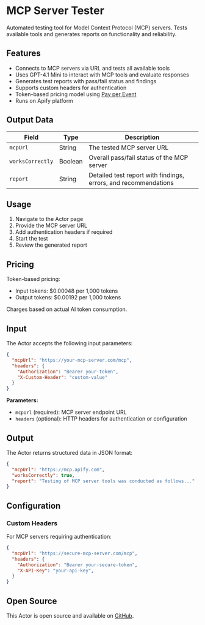 # MCP Server Tester

Automated testing tool for Model Context Protocol (MCP) servers. Tests available tools and generates reports on functionality and reliability.

## Features

- Connects to MCP servers via URL and tests all available tools
- Uses GPT-4.1 Mini to interact with MCP tools and evaluate responses
- Generates test reports with pass/fail status and findings
- Supports custom headers for authentication
- Token-based pricing model using [Pay per Event](https://docs.apify.com/sdk/js/docs/guides/pay-per-event)
- Runs on Apify platform

## Output Data

| Field | Type | Description |
|-------|------|-------------|
| `mcpUrl` | String | The tested MCP server URL |
| `worksCorrectly` | Boolean | Overall pass/fail status of the MCP server |
| `report` | String | Detailed test report with findings, errors, and recommendations |

## Usage

1. Navigate to the Actor page
2. Provide the MCP server URL
3. Add authentication headers if required
4. Start the test
5. Review the generated report

## Pricing

Token-based pricing:

- Input tokens: $0.00048 per 1,000 tokens
- Output tokens: $0.00192 per 1,000 tokens

Charges based on actual AI token consumption.

## Input

The Actor accepts the following input parameters:

```json
{
  "mcpUrl": "https://your-mcp-server.com/mcp",
  "headers": {
    "Authorization": "Bearer your-token",
    "X-Custom-Header": "custom-value"
  }
}
```

**Parameters:**
- `mcpUrl` (required): MCP server endpoint URL
- `headers` (optional): HTTP headers for authentication or configuration

## Output

The Actor returns structured data in JSON format:

```json
{
  "mcpUrl": "https://mcp.apify.com",
  "worksCorrectly": true,
  "report": "Testing of MCP server tools was conducted as follows..."
}
```

## Configuration

### Custom Headers
For MCP servers requiring authentication:

```json
{
  "mcpUrl": "https://secure-mcp-server.com/mcp",
  "headers": {
    "Authorization": "Bearer your-secure-token",
    "X-API-Key": "your-api-key",
  }
}
```

## Open Source

This Actor is open source and available on [GitHub](https://github.com/apify/crewai-mcp-tester).
